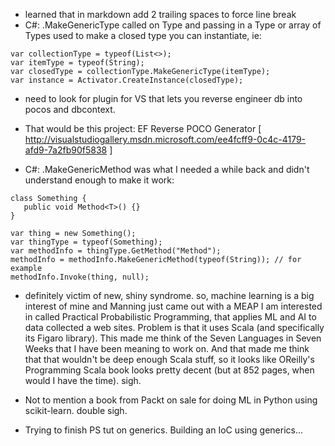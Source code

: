 * learned that in markdown add 2 trailing spaces to force line break  
* C#: .MakeGenericType called on Type and passing in a Type or array of Types used to make a closed type you can instantiate, ie:

```
var collectionType = typeof(List<>);
var itemType = typeof(String);
var closedType = collectionType.MakeGenericType(itemType);
var instance = Activator.CreateInstance(closedType);
```

* need to look for plugin for VS that lets you reverse engineer db into pocos and dbcontext.
* That would be this project: EF Reverse POCO Generator [ http://visualstudiogallery.msdn.microsoft.com/ee4fcff9-0c4c-4179-afd9-7a2fb90f5838 ]

* C#: .MakeGenericMethod was what I needed a while back and didn't understand enough to make it work:
```
class Something {
   public void Method<T>() {}
}

var thing = new Something();
var thingType = typeof(Something);
var methodInfo = thingType.GetMethod("Method");
methodInfo = methodInfo.MakeGenericMethod(typeof(String)); // for example
methodInfo.Invoke(thing, null);
```

* definitely victim of new, shiny syndrome. so, machine learning is a big interest of mine and Manning just came out with a MEAP I am interested in called Practical Probabilistic Programming, that applies ML and AI to data collected a web sites. Problem is that it uses Scala (and specifically its Figaro library).  This made me think of the Seven Languages in Seven Weeks that I have been meaning to work on.  And that made me think that that wouldn't be deep enough Scala stuff, so it looks like OReilly's Programming Scala book looks pretty decent (but at 852 pages, when would I have the time). sigh.

* Not to mention a book from Packt on sale for doing ML in Python using scikit-learn. double sigh.

* Trying to finish PS tut on generics. Building an IoC using generics...
